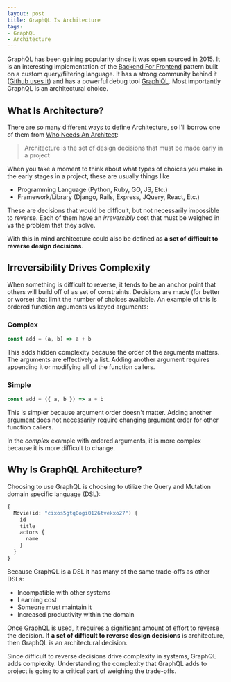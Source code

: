 ```yaml
---
layout: post
title: GraphQL Is Architecture
tags:
- GraphQL
- Architecture
---
```


GraphQL has been gaining popularity since it was open sourced in 2015. It is an interesting implementation of the [Backend For Frontend](http://samnewman.io/patterns/architectural/bff/) pattern built on a custom query/filtering language. It has a strong community behind it ([Github uses it](https://githubengineering.com/the-github-graphql-api/)) and has a powerful debug tool [GraphiQL](https://github.com/graphql/graphiql). Most importantly GraphQL is an architectural choice.

## What Is Architecture?

There are so many different ways to define Architecture, so I'll borrow one of them from [Who Needs An Architect](http://files.catwell.info/misc/mirror/2003-martin-fowler-who-needs-an-architect.pdf):

> Architecture is the set of design decisions that must be made early in a project

When you take a moment to think about what types of choices you make in the early stages in a project, these are usually things like

- Programming Language (Python, Ruby, GO, JS, Etc.)
- Framework/Library (Django, Rails, Express, JQuery, React, Etc.)

These are decisions that would be difficult, but not necessarily impossible to reverse. Each of them have an _irreversibly_ cost that must be weighed in vs the problem that they solve.

With this in mind architecture could also be defined as **a set of difficult to reverse design decisions**.

## Irreversibility Drives Complexity

When something is difficult to reverse, it tends to be an anchor point that others will build off of as set of constraints. Decisions are made (for better or worse) that limit the number of choices available. An example of this is ordered function arguments vs keyed arguments:

### Complex

```js
const add = (a, b) => a + b
```

This adds hidden complexity because the order of the arguments matters. The arguments are effectively a list. Adding another argument requires appending it or modifying all of the function callers.

### Simple

```js
const add = ({ a, b }) => a + b
```

This is simpler because argument order doesn't matter. Adding another argument does not necessarily require changing argument order for other function callers.

In the *complex* example with ordered arguments, it is more complex because it is more difficult to change.

## Why Is GraphQL Architecture?

Choosing to use GraphQL is choosing to utilize the Query and Mutation domain specific language (DSL):

```GraphQL
{
  Movie(id: "cixos5gtq0ogi0126tvekxo27") {
    id
    title
    actors {
      name
    }
  }
}
```

Because GraphQL is a DSL it has many of the same trade-offs as other DSLs:

- Incompatible with other systems
- Learning cost
- Someone must maintain it
- Increased productivity within the domain

Once GraphQL is used, it requires a significant amount of effort to reverse the decision. If **a set of difficult to reverse design decisions** is architecture, then GraphQL is an architectural decision.

Since difficult to reverse decisions drive complexity in systems, GraphQL adds complexity. Understanding the complexity that GraphQL adds to project is going to a critical part of weighing the trade-offs.
